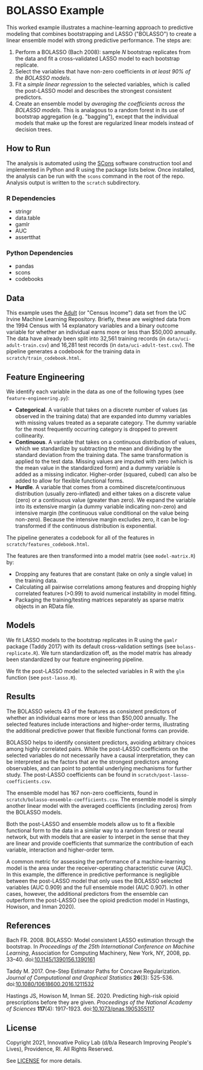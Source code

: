 # BOLASSO Example

This worked example illustrates a machine-learning approach to predictive modeling that combines bootstrapping and LASSO ("BOLASSO") to create a linear ensemble model with strong predictive performance. The steps are:

1. Perform a BOLASSO (Bach 2008): sample *N* bootstrap replicates from the data and fit a cross-validated LASSO model to each bootstrap replicate.
2. Select the variables that have non-zero coefficients in *at least 90% of the BOLASSO models*.
3. Fit a *simple linear regression* to the selected variables, which is called the post-LASSO model and describes the strongest consistent predictors. 
4. Create an ensemble model by *averaging the coefficients across the BOLASSO models*. This is analagous to a random forest in its use of bootstrap aggregation (e.g. "bagging"), except that the individual models that make up the forest are regularized linear models instead of decision trees.

## How to Run

The analysis is automated using the [SCons](https://scons.org/) software construction tool and implemented in Python and R using the package lists below. Once installed, the analysis can be run with the `scons` command in the root of the repo. Analysis output is written to the `scratch` subdirectory.

### R Dependencies

- stringr
- data.table
- gamlr
- AUC
- assertthat

### Python Dependencies

- pandas
- scons
- codebooks

## Data

This example uses the [Adult](https://archive.ics.uci.edu/ml/datasets/Adult) (or "Census Income") data set from the UC Irvine Machine Learning Repository. Briefly, these are weighted data from the 1994 Census with 14 explanatory variables and a binary outcome variable for whether an individual earns more or less than $50,000 annually. The data have already been split into 32,561 training records (in `data/uci-adult-train.csv`) and 16,281 test records (in `data/uci-adult-test.csv`). The pipeline generates a codebook for the training data in `scratch/train_codebook.html`.

## Feature Engineering

We identify each variable in the data as one of the following types (see `feature-engineering.py`):

- **Categorical**. A variable that takes on a discrete number of values (as observed in the training data) that are expanded into dummy variables with missing values treated as a separate category. The dummy variable for the most frequently occurring category is dropped to prevent collinearity.
- **Continuous**. A variable that takes on a continuous distribution of values, which we standardize by subtracting the mean and dividing by the standard deviation from the training data. The same transformation is applied to the test data. Missing values are imputed with zero (which is the mean value in the standardized form) and a dummy variable is added as a missing indicator. Higher-order (squared, cubed) can also be added to allow for flexible functional forms.
- **Hurdle**. A variable that comes from a combined discrete/continuous distribution (usually zero-inflated) and either takes on a discrete value (zero) or a continuous value (greater than zero). We expand the variable into its extensive margin (a dummy variable indicating non-zero) and intensive margin (the continuous value conditional on the value being non-zero). Because the intensive margin excludes zero, it can be log-transformed if the continuous distribution is exponential.

The pipeline generates a codebook for all of the features in `scratch/features_codebook.html`.

The features are then transformed into a model matrix (see `model-matrix.R`) by:

- Dropping any features that are constant (take on only a single value) in the training data.
- Calculating all pairwise correlations among features and dropping highly correlated features (>0.99) to avoid numerical instability in model fitting.
- Packaging the training/testing matrices separately as sparse matrix objects in an RData file.

## Models

We fit LASSO models to the bootstrap replicates in R using the `gamlr` package (Taddy 2017) with its default cross-validation settings (see `bolass-replicate.R`). We turn standardization off, as the model matrix has already been standardized by our feature engineering pipeline.

We fit the post-LASSO model to the selected variables in R with the `glm` function (see `post-lasso.R`).

## Results

The BOLASSO selects 43 of the features as consistent predictors of whether an individual earns more or less than $50,000 annually. The selected features include interactions and higher-order terms, illustrating the additional predictive power that flexible functional forms can provide.

BOLASSO helps to identify consistent predictors, avoiding arbitrary choices among highly correlated pairs. While the post-LASSO coefficients on the selected variables do not necessarily have a causal interpretation, they can be interpreted as the factors that are the strongest predictors among observables, and can point to potential underlying mechanisms for further study. The post-LASSO coefficients can be found in `scratch/post-lasso-coefficients.csv`.

The ensemble model has 167 non-zero coefficients, found in `scratch/bolasso-ensemble-coefficients.csv`. The ensemble model is simply another linear model with the averaged coefficients (including zeros) from the BOLASSO models.

Both the post-LASSO and ensemble models allow us to fit a flexible functional form to the data in a similar way to a random forest or neural network, but with models that are easier to interpet in the sense that they are linear and provide coefficients that summarize the contribution of each variable, interaction and higher-order term.

A common metric for assessing the performance of a machine-learning model is the area under the receiver-operating characteristic curve (AUC). In this example, the difference in predictive performance is negligible between the post-LASSO model that only uses the BOLASSO selected variables (AUC 0.909) and the full ensemble model (AUC 0.907). In other cases, however, the additional predictors from the ensemble can outperform the post-LASSO (see the opioid prediction model in Hastings, Howison, and Inman 2020).

## References

Bach FR. 2008. BOLASSO: Model consistent LASSO estimation through the bootstrap.
In *Proceedings of the 25th International Conference on Machine Learning*,
Association for Computing Machinery, New York, NY, 2008, pp. 33–40.
doi:[10.1145/1390156.1390161](https://doi.org/10.1145/1390156.1390161)

Taddy M. 2017. One-Step Estimator Paths for Concave Regularization.
*Journal of Computational and Graphical Statistics* **26**(3): 525-536.
doi:[10.1080/10618600.2016.1211532](https://doi.org/10.1080/10618600.2016.1211532)

Hastings JS, Howison M, Inman SE. 2020. Predicting high-risk opioid prescriptions before they are given.
*Proceedings of the National Academy of Sciences* **117**(4): 1917-1923.
doi:[10.1073/pnas.1905355117](10.1073/pnas.1905355117)

## License

Copyright 2021, Innovative Policy Lab (d/b/a Research Improving People's Lives), Providence, RI. All Rights Reserved.

See [LICENSE](LICENSE) for more details.
